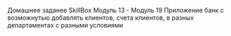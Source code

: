 Домашнее заданее SkillBox Модуль 13 - Модуль 19
Приложение банк с возможнутью добавлять клиентов, счета клиентов, в разных департаментах с разными условиями
